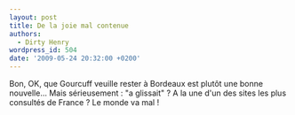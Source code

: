 ```yaml
---
layout: post
title: De la joie mal contenue
authors:
  - Dirty Henry
wordpress_id: 504
date: '2009-05-24 20:32:00 +0200'
---
```

Bon, OK, que Gourcuff veuille rester à Bordeaux est plutôt une bonne nouvelle... Mais sérieusement : "a glissait" ? A la une d'un des sites les plus consultés de France ? Le monde va mal !
